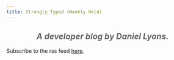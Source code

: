```yaml
---
title: Strongly Typed (Weekly Held)
---
```

<h2 style="color: #666666; text-align: center; font-style: italic;">A developer blog by Daniel Lyons.</h2>

Subscribe to the rss feed [here](https://dandylyons.github.com/posts/index.xml).

<!-- # Strongly Typed (Weekly Held)
## Daniel Lyons' Developer Blog -->

